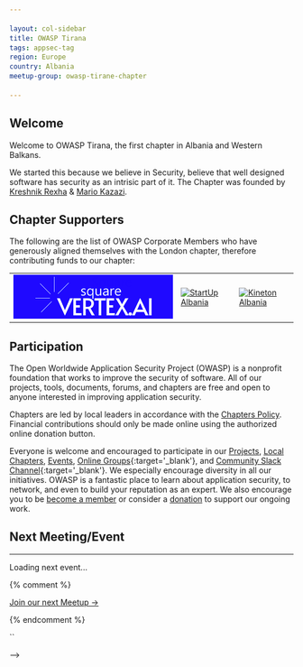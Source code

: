 ```yaml
---

layout: col-sidebar
title: OWASP Tirana
tags: appsec-tag
region: Europe
country: Albania
meetup-group: owasp-tirane-chapter

---
```


## Welcome
Welcome to OWASP Tirana, the first chapter in Albania and Western Balkans.

We started this because we believe in Security, believe that well designed software has security as an intrisic part of it. The Chapter was founded by
  <a href="https://www.linkedin.com/in/kreshnikrexha" target="_blank" rel="noopener noreferrer">Kreshnik Rexha</a>
  &amp;
  <a href="https://www.linkedin.com/in/mariokazazi" target="_blank" rel="noopener noreferrer">Mario Kazazi</a>.

Chapter Supporters
----------------
The following are the list of OWASP Corporate Members who have generously aligned themselves with the London chapter, therefore contributing funds to our chapter:

<table cellpadding="15" cellspacing="0">
<tr>
<td>
    <a href="https://www.squarevertex.ai"><img src="assets/images/sqvertexai-high-resolution-logo-2.png" alt="squarevertex"/></a>
</td>
<td>
    <a href="https://www.startupalbania.org"><img src="assets/images/ThoughtWorks-logo.png" alt="StartUp Albania"/></a>
</td>
<td>
    <a href="https://www.kineton.al"><img src="assets/images/IEDigital-logo.png" alt="Kineton Albania"/></a>
</td>
</tr>

</table>


## Participation
The Open Worldwide Application Security Project (OWASP) is a nonprofit foundation that works to improve the security of software. All of our projects, tools, documents, forums, and chapters are free and open to anyone interested in improving application security. 

Chapters are led by local leaders in accordance with the [Chapters Policy](/www-policy/operational/chapters). Financial contributions should only be made online using the authorized online donation button. 

Everyone is welcome and encouraged to participate in our [Projects](/projects/), [Local Chapters](/chapters/), [Events](/events/), [Online Groups](https://groups.google.com/a/owasp.com/){:target='_blank'}, and [Community Slack Channel](https://owasp.slack.com/){:target='_blank'}. We especially encourage diversity in all our initiatives. OWASP is a fantastic place to learn about application security, to network, and even to build your reputation as an expert. We also encourage you to be [become a member](/membership/) or consider a [donation](/donate/) to support our ongoing work.

## Next Meeting/Event
---------------------

<div id="next-event">Loading next event...</div>

<script>
async function loadMeetupEvent() {
  const groupUrl = "owasp-tirane-chapter";
  const res = await fetch(`https://api.meetup.com/${groupUrl}/events?&sign=true&photo-host=public&page=1`);
  const events = await res.json();
  if (events && events.length > 0) {
    const e = events[0];
    const eventHTML = `
      <p><strong><a href="${e.link}" target="_blank">${e.name}</a></strong></p>
      <p>${new Date(e.local_date + "T" + e.local_time).toLocaleString()}</p>
    `;
    document.getElementById("next-event").innerHTML = eventHTML;
  } else {
    document.getElementById("next-event").innerHTML = "No upcoming events found.";
  }
}
loadMeetupEvent();
</script>

{% comment %}

[Join our next Meetup →](https://www.meetup.com/owasp-tirane-chapter/?eventOrigin=home_groups_you_organize)

{% endcomment %}

``

-->
